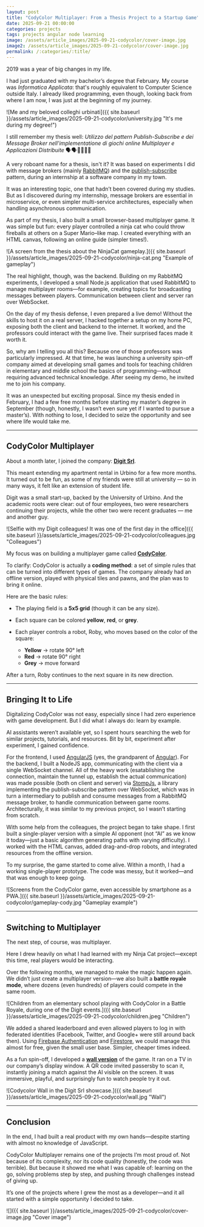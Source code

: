 ```yaml
---
layout: post
title: "CodyColor Multiplayer: From a Thesis Project to a Startup Game"
date: 2025-09-21 00:00:00
categories: projects
tags: projects angular node learning
image: /assets/article_images/2025-09-21-codycolor/cover-image.jpg
image2: /assets/article_images/2025-09-21-codycolor/cover-image.jpg
permalink: /:categories/:title/
---
```


2019 was a year of big changes in my life.

I had just graduated with my bachelor’s degree that February. My course was *Informatica Applicata*: that's roughly equivalent to Computer Science outside Italy. I already liked programming, even though, looking back from where I am now, I was just at the beginning of my journey.

![Me and my beloved colleghi urbinati]({{ site.baseurl }}/assets/article_images/2025-09-21-codycolor/university.jpg "It's me during my degree!")

I still remember my thesis well: *Utilizzo del pattern Publish-Subscribe e dei Message Broker nell'implementatione di giochi online Multiplayer e Applicazioni Distribuite* 🗣🗣️📢📢🔥🔥

A very roboant name for a thesis, isn't it? It was based on experiments I did with message brokers (mainly [RabbitMQ](https://www.rabbitmq.com/)) and the [publish-subscribe](https://en.wikipedia.org/wiki/Publish%E2%80%93subscribe_pattern) pattern, during an internship at a software company in my town.

It was an interesting topic, one that hadn’t been covered during my studies. But as I discovered during my internship, message brokers are essential in microservice, or even simpler multi-service architectures, especially when handling asynchronous communication.

As part of my thesis, I also built a small browser-based multiplayer game. It was simple but fun: every player controlled a ninja cat who could throw fireballs at others on a Super Mario–like map. I created everything with an HTML canvas, following an online guide (simpler times!).

![A screen from the thesis about the NinjaCat gameplay.]({{ site.baseurl }}/assets/article_images/2025-09-21-codycolor/ninja-cat.png "Example of gameplay")

The real highlight, though, was the backend. Building on my RabbitMQ experiments, I developed a small Node.js application that used RabbitMQ to manage multiplayer rooms—for example, creating topics for broadcasting messages between players. Communication between client and server ran over WebSocket.

On the day of my thesis defense, I even prepared a live demo! Without the skills to host it on a real server, I hacked together a setup on my home PC, exposing both the client and backend to the internet. It worked, and the professors could interact with the game live. Their surprised faces made it worth it.

So, why am I telling you all this? Because one of those professors was particularly impressed. At that time, he was launching a university spin-off company aimed at developing small games and tools for teaching children in elementary and middle school the basics of programming—without requiring advanced technical knowledge. After seeing my demo, he invited me to join his company.

It was an unexpected but exciting proposal. Since my thesis ended in February, I had a few free months before starting my master’s degree in September (though, honestly, I wasn’t even sure yet if I wanted to pursue a master’s). With nothing to lose, I decided to seize the opportunity and see where life would take me.

---

## CodyColor Multiplayer

About a month later, I joined the company: **[Digit Srl](https://digit.srl)**.

This meant extending my apartment rental in Urbino for a few more months. It turned out to be fun, as some of my friends were still at university — so in many ways, it felt like an extension of student life.

Digit was a small start-up, backed by the University of Urbino. And the academic roots were clear: out of four employees, two were researchers continuing their projects, while the other two were recent graduates — me and another guy.

![Selfie with my Digit colleagues! It was one of the first day in the office]({{ site.baseurl }}/assets/article_images/2025-09-21-codycolor/colleagues.jpg "Colleagues")

My focus was on building a multiplayer game called [**CodyColor**](https://codycolor.codemooc.net).

To clarify: CodyColor is actually a **coding method**: a set of simple rules that can be turned into different types of games. The company already had an offline version, played with physical tiles and pawns, and the plan was to bring it online.

Here are the basic rules:

* The playing field is a **5x5 grid** (though it can be any size).
* Each square can be colored **yellow**, **red**, or **grey**.
* Each player controls a robot, Roby, who moves based on the color of the square:

  * **Yellow** → rotate 90° left
  * **Red** → rotate 90° right
  * **Grey** → move forward

After a turn, Roby continues to the next square in its new direction.

---

## Bringing It to Life

Digitalizing CodyColor was not easy, especially since I had zero experience with game development. But I did what I always do: learn by example.

AI assistants weren’t available yet, so I spent hours searching the web for similar projects, tutorials, and resources. Bit by bit, experiment after experiment, I gained confidence.

For the frontend, I used [AngularJS](https://angularjs.org) (yes, the grandparent of [Angular](https://angular.dev/)). For the backend, I built a NodeJS app, communicating with the client via a single WebSocket channel. All of the heavy work (esatablishing the connection, maintain the tunnel up, establish the actual communication) was made possible (both on client and server) via [StompJs](https://github.com/stomp-js/stompjs), a library implementing the publish-subscribe pattern over WebSocket, which was in turn a intermediary to publish and consume messages from a RabbitMQ message broker, to handle communication between game rooms. Architecturally, it was similar to my previous project, so I wasn’t starting from scratch.

With some help from the colleagues, the project began to take shape. I first built a single-player version with a simple AI opponent (not “AI” as we know it today—just a basic algorithm generating paths with varying difficulty). I worked with the HTML canvas, added drag-and-drop robots, and integrated resources from the offline version.

To my surprise, the game started to come alive. Within a month, I had a working single-player prototype. The code was messy, but it worked—and that was enough to keep going.

![Screens from the CodyColor game, even accessible by smartphone as a PWA.]({{ site.baseurl }}/assets/article_images/2025-09-21-codycolor/gameplay-cody.jpg "Gameplay example")


---

## Switching to Multiplayer

The next step, of course, was multiplayer.

Here I drew heavily on what I had learned with my Ninja Cat project—except this time, real players would be interacting.

Over the following months, we managed to make the magic happen again. We didn’t just create a multiplayer version—we also built a **battle royale mode**, where dozens (even hundreds) of players could compete in the same room.

![Children from an elementary school playing with CodyColor in a Battle Royale, during one of the Digit events.]({{ site.baseurl }}/assets/article_images/2025-09-21-codycolor/children.jpeg "Children")

We added a shared leaderboard and even allowed players to log in with federated identities (Facebook, Twitter, and Google+ were still around back then). Using [Firebase Authentication](https://firebase.google.com/docs/auth) and [Firestore](https://firebase.google.com/docs/firestore), we could manage this almost for free, given the small user base. Simpler, cheaper times indeed.

As a fun spin-off, I developed a **[wall version](https://wall.codycolor.codemooc.net)** of the game. It ran on a TV in our company’s display window. A QR code invited passersby to scan it, instantly joining a match against the AI visible on the screen. It was immersive, playful, and surprisingly fun to watch people try it out.

![Codycolor Wall in the Digit Srl showcase.]({{ site.baseurl }}/assets/article_images/2025-09-21-codycolor/wall.jpg "Wall")

---

## Conclusion

In the end, I had built a real product with my own hands—despite starting with almost no knowledge of JavaScript.

CodyColor Multiplayer remains one of the projects I’m most proud of. Not because of its complexity, nor its code quality (honestly, the code was terrible). But because it showed me what I was capable of: learning on the go, solving problems step by step, and pushing through challenges instead of giving up.

It’s one of the projects where I grew the most as a developer—and it all started with a simple opportunity I decided to take.

![]({{ site.baseurl }}/assets/article_images/2025-09-21-codycolor/cover-image.jpg "Cover image")